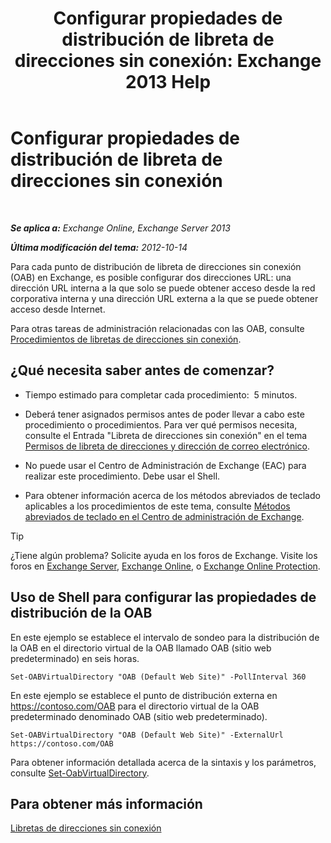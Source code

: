 ﻿---
title: 'Configurar propiedades de distribución de libreta de direcciones sin conexión: Exchange 2013 Help'
TOCTitle: Configurar propiedades de distribución de libreta de direcciones sin conexión
ms:assetid: 8df985e9-75ba-47ea-9cc3-aa98a5d8acf4
ms:mtpsurl: https://technet.microsoft.com/es-es/library/Bb123710(v=EXCHG.150)
ms:contentKeyID: 49895766
ms.date: 05/22/2018
mtps_version: v=EXCHG.150
f1_keywords:
- Microsoft.Exchange.Management.SnapIn.Esm.Servers.ClientAccess.OabDistributionGeneralPage
ms.translationtype: MT
---

# Configurar propiedades de distribución de libreta de direcciones sin conexión

 

_**Se aplica a:** Exchange Online, Exchange Server 2013_

_**Última modificación del tema:** 2012-10-14_

Para cada punto de distribución de libreta de direcciones sin conexión (OAB) en Exchange, es posible configurar dos direcciones URL: una dirección URL interna a la que solo se puede obtener acceso desde la red corporativa interna y una dirección URL externa a la que se puede obtener acceso desde Internet.

Para otras tareas de administración relacionadas con las OAB, consulte [Procedimientos de libretas de direcciones sin conexión](offline-address-book-procedures-exchange-2013-help.md).

## ¿Qué necesita saber antes de comenzar?

  - Tiempo estimado para completar cada procedimiento:  5 minutos.

  - Deberá tener asignados permisos antes de poder llevar a cabo este procedimiento o procedimientos. Para ver qué permisos necesita, consulte el Entrada "Libreta de direcciones sin conexión" en el tema [Permisos de libreta de direcciones y dirección de correo electrónico](email-address-and-address-book-permissions-exchange-2013-help.md).

  - No puede usar el Centro de Administración de Exchange (EAC) para realizar este procedimiento. Debe usar el Shell.

  - Para obtener información acerca de los métodos abreviados de teclado aplicables a los procedimientos de este tema, consulte [Métodos abreviados de teclado en el Centro de administración de Exchange](keyboard-shortcuts-in-the-exchange-admin-center-exchange-online-protection-help.md).


> [!TIP]
> ¿Tiene algún problema? Solicite ayuda en los foros de Exchange. Visite los foros en <A href="https://go.microsoft.com/fwlink/p/?linkid=60612">Exchange Server</A>, <A href="https://go.microsoft.com/fwlink/p/?linkid=267542">Exchange Online</A>, o <A href="https://go.microsoft.com/fwlink/p/?linkid=285351">Exchange Online Protection</A>.



## Uso de Shell para configurar las propiedades de distribución de la OAB

En este ejemplo se establece el intervalo de sondeo para la distribución de la OAB en el directorio virtual de la OAB llamado OAB (sitio web predeterminado) en seis horas.

    Set-OABVirtualDirectory "OAB (Default Web Site)" -PollInterval 360

En este ejemplo se establece el punto de distribución externa en https://contoso.com/OAB para el directorio virtual de la OAB predeterminado denominado OAB (sitio web predeterminado).

    Set-OABVirtualDirectory "OAB (Default Web Site)" -ExternalUrl https://contoso.com/OAB

Para obtener información detallada acerca de la sintaxis y los parámetros, consulte [Set-OabVirtualDirectory](https://technet.microsoft.com/es-es/library/bb124707\(v=exchg.150\)).

## Para obtener más información

[Libretas de direcciones sin conexión](offline-address-books-exchange-2013-help.md)

